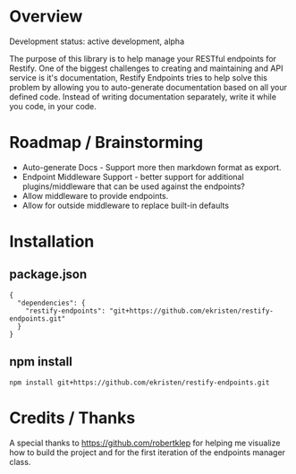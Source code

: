 # Overview

Development status: active development, alpha

The purpose of this library is to help manage your RESTful endpoints for Restify. One of the biggest challenges to creating and maintaining and API service is it's documentation, Restify Endpoints tries to help solve this problem by allowing you to auto-generate documentation based on all your defined code. Instead of writing documentation separately, write it while you code, in your code.


# Roadmap / Brainstorming

* Auto-generate Docs - Support more then markdown format as export.
* Endpoint Middleware Support - better support for additional plugins/middleware that can be used against the endpoints?
* Allow middleware to provide endpoints.
* Allow for outside middleware to replace built-in defaults


# Installation

## package.json

```
{
  "dependencies": {
    "restify-endpoints": "git+https://github.com/ekristen/restify-endpoints.git"
  }
}
```

## npm install

```
npm install git+https://github.com/ekristen/restify-endpoints.git
```

# Credits / Thanks
A special thanks to https://github.com/robertklep for helping me visualize how to build the project and for the first iteration of the endpoints manager class.